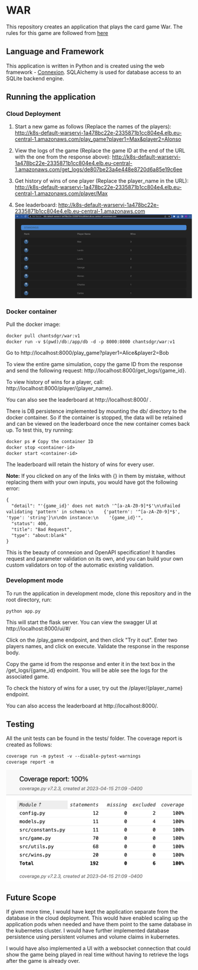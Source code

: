 # WAR

This repository creates an application that plays the card game War. The rules for this game are followed from [here](https://bicyclecards.com/how-to-play/war/)

## Language and Framework

This application is written in Python and is created using the web framework - [Connexion](https://connexion.readthedocs.io/en/latest/). SQLAlchemy is used for database access to an SQLite backend engine.

## Running the application

### Cloud Deployment

1) Start a new game as follows (Replace the names of the players): http://k8s-default-warservi-1a478bc22e-2335871b1cc804e4.elb.eu-central-1.amazonaws.com/play_game?player1=Max&player2=Alonso

2) View the logs of the game (Replace the game ID at the end of the URL with the one from the response above): http://k8s-default-warservi-1a478bc22e-2335871b1cc804e4.elb.eu-central-1.amazonaws.com/get_logs/de807be23a4e448e8720d6a85e19c6ee

3) Get history of wins of one player (Replace the player_name in the URL): http://k8s-default-warservi-1a478bc22e-2335871b1cc804e4.elb.eu-central-1.amazonaws.com/player/Max

4) See leaderboard: http://k8s-default-warservi-1a478bc22e-2335871b1cc804e4.elb.eu-central-1.amazonaws.com
![Leaderboard](images/Leaderboard.png?raw=true "Leaderboard")

### Docker container
Pull the docker image:
```
docker pull chantsdgr/war:v1
docker run -v $(pwd)/db:/app/db -d -p 8000:8000 chantsdgr/war:v1
```
Go to http://localhost:8000/play_game?player1=Alice&player2=Bob

To view the entire game simulation, copy the game ID from the response and send the following request:
http://localhost:8000/get_logs/{game_id}.

To view history of wins for a player, call:
http://localhost:8000/player/{player_name}.

You can also see the leaderboard at http://localhost:8000/ .

There is DB persistence implemented by mounting the db/ directory to the docker container. So if the container is stopped, the data will be retained and can be viewed on the leaderboard once the new container comes back up.
To test this, try running:
```
docker ps # Copy the container ID
docker stop <container-id>
docker start <container-id>
```
The leaderboard will retain the history of wins for every user.

**Note:** If you clicked on any of the links with {} in them by mistake, without replacing them with your own inputs, you would have got the following error:

```
{
  "detail": "'{game_id}' does not match '^[a-zA-Z0-9]*$'\n\nFailed validating 'pattern' in schema:\n    {'pattern': '^[a-zA-Z0-9]*$', 'type': 'string'}\n\nOn instance:\n    '{game_id}'",
  "status": 400,
  "title": "Bad Request",
  "type": "about:blank"
}
```
This is the beauty of connexion and OpenAPI specification! It handles request and parameter validation on its own, and you can build your own custom validators on top of the automatic existing validation.


### Development mode

To run the application in development mode, clone this repository and in the root directory, run:
```
python app.py
```
This will start the flask server. You can view the swagger UI at http://localhost:8000/ui/#/

Click on the /play_game endpoint, and then click "Try it out".
Enter two players names, and click on execute. Validate the response in the response body.

Copy the game id from the response and enter it in the text box in the /get_logs/{game_id} endpoint. You will be able see the logs for the associated game.

To check the history of wins for a user, try out the /player/{player_name} endpoint.

You can also access the leaderboard at http://localhost:8000/.


## Testing

All the unit tests can be found in the tests/ folder. The coverage report is created as follows:

```
coverage run -m pytest -v --disable-pytest-warnings
coverage report -m
```

![Coverage Report](images/coverage.png?raw=true "Coverage Report")


## Future Scope

If given more time, I would have kept the application separate from the database in the cloud deployment. This would have enabled scaling up the application pods when needed and have them point to the same database in the kubernetes cluster. I would have further implemented database persistence using persistent volumes and volume claims in kubernetes.

I would have also implemented a UI with a websocket connection that could show the game being played in real time without having to retrieve the logs after the game is already over.
